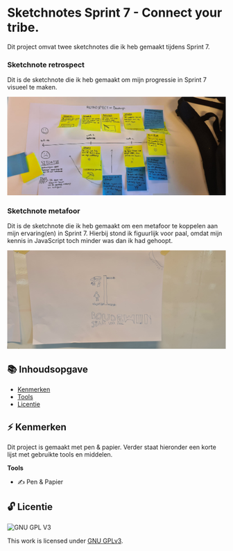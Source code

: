 # Sketchnotes Sprint 7 - Connect your tribe.

Dit project omvat twee sketchnotes die ik heb gemaakt tijdens Sprint 7.

### Sketchnote retrospect

Dit is de sketchnote die ik heb gemaakt om mijn progressie in Sprint 7 visueel te maken.

![Schermafbeelding Sketchnotes](assets/20220303_122146.jpg)


### Sketchnote metafoor

Dit is de sketchnote die ik heb gemaakt om een metafoor te koppelen aan mijn ervaring(en) in Sprint 7. Hierbij stond ik figuurlijk voor paal, omdat mijn kennis in JavaScript toch minder was dan ik had gehoopt.

![Schermafbeelding Sketchnotes](assets/20220303_122131%20(1).jpg)

## 📚 Inhoudsopgave

* [Kenmerken](#kenmerken)
* [Tools](#tools)
* [Licentie](#licentie)

## ⚡ Kenmerken
Dit project is gemaakt met pen & papier. Verder staat hieronder een korte lijst met gebruikte tools en middelen.

**Tools**

- ✍ Pen & Papier

## 🔓 Licentie

![GNU GPL V3](https://www.gnu.org/graphics/gplv3-127x51.png)

This work is licensed under [GNU GPLv3](./LICENSE).

